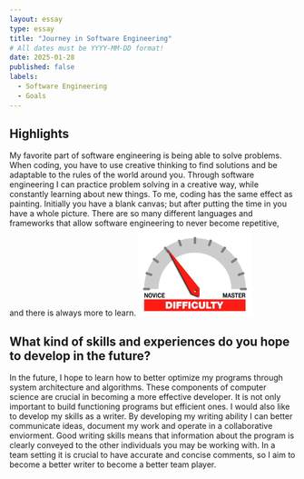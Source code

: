 ```yaml
---
layout: essay
type: essay
title: "Journey in Software Engineering"
# All dates must be YYYY-MM-DD format!
date: 2025-01-28
published: false
labels:
  - Software Engineering
  - Goals
---
```

## Highlights
My favorite part of software engineering is being able to solve problems. When coding, you have to use creative thinking to find solutions and be adaptable to the rules of the world around you. 
Through software engineering I can practice problem solving in a creative way, while constantly learning about new things. To me, coding has the same effect as painting. Initially you have a blank canvas; but after putting the time in you have a whole picture. There are so many different languages and frameworks that allow software engineering to never become repetitive, and there is always more to learn. 
<img width="200px" class="rounded float-start pe-4" src="../img/difficulty/degree_difficulty.jpg">
## What kind of skills and experiences do you hope to develop in the future?
In the future, I hope to learn how to better optimize my programs through system architecture and algorithms. These components of computer science are crucial in becoming a more effective developer. It is not only important to build functioning programs but efficient ones. 
I would also like to develop my skills as a writer. By developing my writing ability I can better communicate ideas, document my work and operate in a collaborative enviorment. Good writing skills means that information about the program is clearly conveyed to the other individuals you may be working with. In a team setting it is crucial to have accurate and concise comments, so I aim to become a better writer to become a better team player. 
